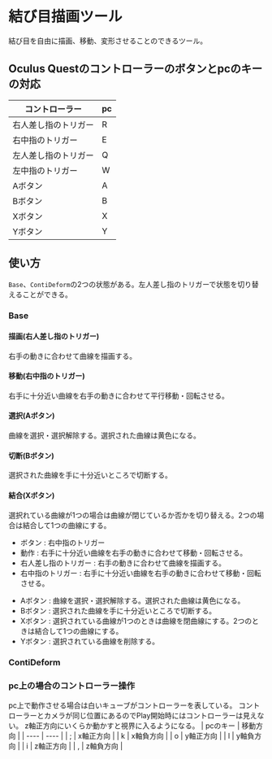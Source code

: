 結び目描画ツール
====
結び目を自由に描画、移動、変形させることのできるツール。

## Oculus Questのコントローラーのボタンとpcのキーの対応

| コントローラー | pc |
| ---- | ---- |
| 右人差し指のトリガー | R |
| 右中指のトリガー | E |
| 左人差し指のトリガー | Q |
| 左中指のトリガー | W |
| Aボタン | A |
| Bボタン | B |
| Xボタン | X |
| Yボタン | Y |

## 使い方
`Base`、`ContiDeform`の2つの状態がある。左人差し指のトリガーで状態を切り替えることができる。

### Base
#### 描画(右人差し指のトリガー)
右手の動きに合わせて曲線を描画する。
#### 移動(右中指のトリガー)
右手に十分近い曲線を右手の動きに合わせて平行移動・回転させる。
#### 選択(Aボタン)
曲線を選択・選択解除する。選択された曲線は黄色になる。
#### 切断(Bボタン)
選択された曲線を手に十分近いところで切断する。
#### 結合(Xボタン)
選択れている曲線が1つの場合は曲線が閉じているか否かを切り替える。2つの場合は結合して1つの曲線にする。
* ボタン : 右中指のトリガー
* 動作 : 右手に十分近い曲線を右手の動きに合わせて移動・回転させる。
* 右人差し指のトリガー : 右手の動きに合わせて曲線を描画する。
* 右中指のトリガー : 右手に十分近い曲線を右手の動きに合わせて移動・回転させる。
<!-- * 左人差し指のトリガー : 選択されている曲線を Bezier 曲線で整形する。整形し終えると選択が解除される。 -->
* Aボタン : 曲線を選択・選択解除する。選択された曲線は黄色になる。
* Bボタン : 選択された曲線を手に十分近いところで切断する。
* Xボタン : 選択されている曲線が1つのときは曲線を閉曲線にする。2つのときは結合して1つの曲線にする。
* Yボタン : 選択されている曲線を削除する。

### ContiDeform

### pc上の場合のコントローラー操作
pc上で動作させる場合は白いキューブがコントローラーを表している。
コントローラーとカメラが同じ位置にあるのでPlay開始時にはコントローラーは見えない。
z軸正方向にいくらか動かすと視界に入るようになる。
| pcのキー | 移動方向 |
| ---- | ---- |
| ; | x軸正方向 |
| k | x軸負方向 |
| o | y軸正方向 |
| l | y軸負方向 |
| i | z軸正方向 |
| , | z軸負方向 |
